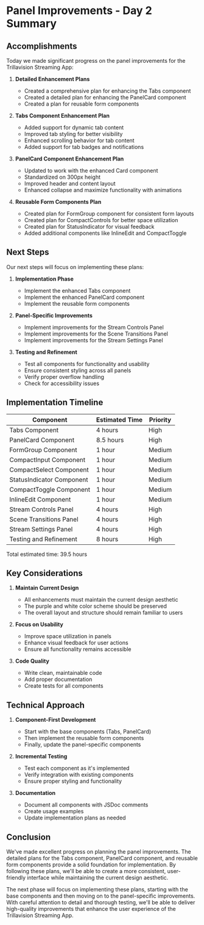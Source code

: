 # Panel Improvements - Day 2 Summary

## Accomplishments

Today we made significant progress on the panel improvements for the Trillavision Streaming App:

1. **Detailed Enhancement Plans**
   - Created a comprehensive plan for enhancing the Tabs component
   - Created a detailed plan for enhancing the PanelCard component
   - Created a plan for reusable form components

2. **Tabs Component Enhancement Plan**
   - Added support for dynamic tab content
   - Improved tab styling for better visibility
   - Enhanced scrolling behavior for tab content
   - Added support for tab badges and notifications

3. **PanelCard Component Enhancement Plan**
   - Updated to work with the enhanced Card component
   - Standardized on 300px height
   - Improved header and content layout
   - Enhanced collapse and maximize functionality with animations

4. **Reusable Form Components Plan**
   - Created plan for FormGroup component for consistent form layouts
   - Created plan for CompactControls for better space utilization
   - Created plan for StatusIndicator for visual feedback
   - Added additional components like InlineEdit and CompactToggle

## Next Steps

Our next steps will focus on implementing these plans:

1. **Implementation Phase**
   - Implement the enhanced Tabs component
   - Implement the enhanced PanelCard component
   - Implement the reusable form components

2. **Panel-Specific Improvements**
   - Implement improvements for the Stream Controls Panel
   - Implement improvements for the Scene Transitions Panel
   - Implement improvements for the Stream Settings Panel

3. **Testing and Refinement**
   - Test all components for functionality and usability
   - Ensure consistent styling across all panels
   - Verify proper overflow handling
   - Check for accessibility issues

## Implementation Timeline

| Component | Estimated Time | Priority |
|-----------|----------------|----------|
| Tabs Component | 4 hours | High |
| PanelCard Component | 8.5 hours | High |
| FormGroup Component | 1 hour | Medium |
| CompactInput Component | 1 hour | Medium |
| CompactSelect Component | 1 hour | Medium |
| StatusIndicator Component | 1 hour | Medium |
| CompactToggle Component | 1 hour | Medium |
| InlineEdit Component | 1 hour | Medium |
| Stream Controls Panel | 4 hours | High |
| Scene Transitions Panel | 4 hours | High |
| Stream Settings Panel | 4 hours | High |
| Testing and Refinement | 8 hours | High |

Total estimated time: 39.5 hours

## Key Considerations

1. **Maintain Current Design**
   - All enhancements must maintain the current design aesthetic
   - The purple and white color scheme should be preserved
   - The overall layout and structure should remain familiar to users

2. **Focus on Usability**
   - Improve space utilization in panels
   - Enhance visual feedback for user actions
   - Ensure all functionality remains accessible

3. **Code Quality**
   - Write clean, maintainable code
   - Add proper documentation
   - Create tests for all components

## Technical Approach

1. **Component-First Development**
   - Start with the base components (Tabs, PanelCard)
   - Then implement the reusable form components
   - Finally, update the panel-specific components

2. **Incremental Testing**
   - Test each component as it's implemented
   - Verify integration with existing components
   - Ensure proper styling and functionality

3. **Documentation**
   - Document all components with JSDoc comments
   - Create usage examples
   - Update implementation plans as needed

## Conclusion

We've made excellent progress on planning the panel improvements. The detailed plans for the Tabs component, PanelCard component, and reusable form components provide a solid foundation for implementation. By following these plans, we'll be able to create a more consistent, user-friendly interface while maintaining the current design aesthetic.

The next phase will focus on implementing these plans, starting with the base components and then moving on to the panel-specific improvements. With careful attention to detail and thorough testing, we'll be able to deliver high-quality improvements that enhance the user experience of the Trillavision Streaming App.
